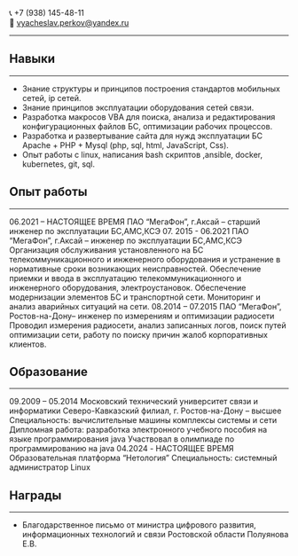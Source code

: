 
📞 +7 (938) 145-48-11  
📧 vyacheslav.perkov@yandex.ru
* * *

## Навыки
* * *

* Знание структуры и принципов построения стандартов мобильных сетей, ip сетей.
* Знание принципов эксплуатации оборудования сетей связи.
* Разработка макросов VBA для поиска, анализа и редактирования конфигурационных файлов БС, оптимизации рабочих процессов.
* Разработка и развертывание сайта для нужд эксплуатации БС Apache + PHP + Mysql (php, sql, html, JavaScript, Css).
* Опыт работы с linux, написания bash скриптов ,ansible, docker, kubernetes, git, sql.

## Опыт работы
* * *

06.2021 – НАСТОЯЩЕЕ ВРЕМЯ 
ПАО “МегаФон”, г.Аксай – старший инженер по эксплуатации БС,АМС,КСЭ
07. 2015 - 06.2021
ПАО “МегаФон”, г.Аксай – инженер по эксплуатации БС,АМС,КСЭ
Организация обслуживания установленного на БС телекоммуникационного и инженерного оборудования и устранение в нормативные сроки возникающих неисправностей.
Обеспечение приемки и ввода в эксплуатацию телекоммуникационного и инженерного оборудования, электроустановок.
Обеспечение модернизации элементов БС и транспортной сети.
Мониторинг и анализ аварийных ситуаций на сети.
08.2014 – 07.2015
ПАО “МегаФон”, Ростов-на-Дону– инженер по измерениям и оптимизации радиосети
Проводил измерения радиосети, анализ записанных логов, поиск путей оптимизации сети, работу по  поиску причин жалоб корпоративных клиентов.

##  Образование
* * *

09.2009 – 05.2014
Московский технический университет связи и информатики Северо-Кавказский филиал, г. Ростов-на-Дону – высшее
Специальность: вычислительные машины комплексы системы и сети
Дипломная работа: разработка электронного учебного пособия на языке программирования java
Участвовал в олимпиаде по программированию на java
04.2024 - НАСТОЯЩЕЕ ВРЕМЯ 
Образовательная платформа “Нетология”
Специальность: системный администратор Linux

## Награды
* * *

* Благодарственное письмо от министра цифрового развития, информационных технологий и связи Ростовской области Полуянова Е.В.
